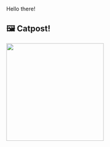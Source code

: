 Hello there!



## 🖼️ Catpost!

<sub>
    <img src="https://cdn2.thecatapi.com/images/b9j.jpg" height="256">
</sub>

